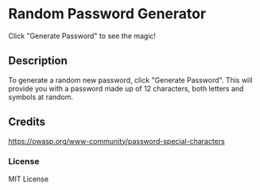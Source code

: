 # Random Password Generator
Click "Generate Password" to see the magic!

## Description
To generate a random new password, click "Generate Password".
This will provide you with a password made up of 12 characters, both letters and symbols at random.

## Credits
https://owasp.org/www-community/password-special-characters

### License
MIT License